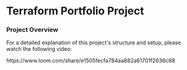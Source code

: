 # Terraform Portfolio Project
### Project Overview<p></p>
<p>For a detailed explanation of this project's structure and setup, please watch the following video:</p>https://www.loom.com/share/e1505fecfa784aa882a61701f2636c68

